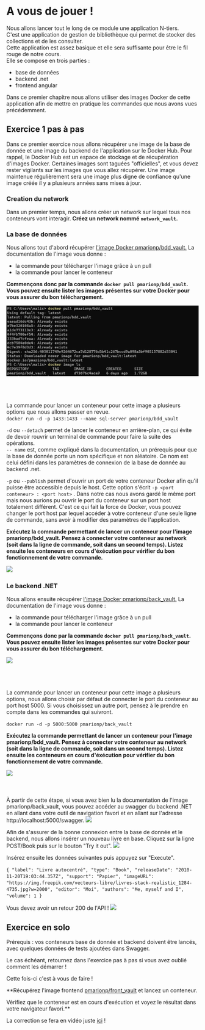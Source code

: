 # A vous de jouer ! 


Nous allons lancer tout le long de ce module une application N-tiers.  
C'est une application de gestion de bibliothèque qui permet de stocker des collections et de les consulter.  
Cette application est assez basique et elle sera suffisante pour être le fil rouge de notre cours.  
Elle se compose en trois parties : 
- base de données
- backend .net
- frontend angular

Dans ce premier chapitre nous allons utiliser des images Docker de cette application 
afin de mettre en pratique les commandes que nous avons vues précédemment.  

## Exercice 1 pas à pas

Dans ce premier exercice nous allons récupérer une image de la base de donnée et une image du backend de l'application sur le Docker Hub.
Pour rappel, le Docker Hub est un espace de stockage et de récupération d'images Docker. Certaines images sont taguées "officielles",
et vous devez rester vigilants sur les images que vous allez récupérer. Une image maintenue régulièrement sera une image plus digne de confiance
qu'une image créée il y  a plusieurs années sans mises à jour.

### Creation du network

Dans un premier temps, nous allons créer un network sur lequel tous nos conteneurs vont interagir.
**Créez un network nommé `network_vault`.**

### La base de données

Nous allons tout d'abord récupérer [l'image Docker pmarionp/bdd_vault.](https://hub.docker.com/r/pmarionp/bdd_vault) La documentation de l'image vous donne : 
- la commande pour télécharger l'image grâce à un pull
- la commande pour lancer le conteneur

**Commençons donc par la commande ``docker pull pmarionp/bdd_vault``. 
Vous pouvez ensuite lister les images présentes sur votre Docker pour vous assurer du bon téléchargement.**

![](../../images/docker-exercice/docker_pull_bdd.png)  
<br>
<br>
<br>


La commande pour lancer un conteneur pour cette image a plusieurs options que nous allons passer en revue.  
``docker run -d -p 1433:1433 --name sql-server pmarionp/bdd_vault``

``-d`` ou ``--detach`` permet de lancer le conteneur en arrière-plan, ce qui évite de devoir rouvrir un terminal de commande pour 
faire la suite des opérations.  
```-- name``` est, comme expliqué dans la documentation, un prérequis pour que la base de donnée porte un nom spécifique et non aléatoire.
Ce nom est celui défini dans les paramètres de connexion de la base de donnée au backend .net.    

`-p` ou `--publish` permet d'ouvrir un port de votre conteneur Docker afin qu'il puisse être accessible depuis le host. 
Cette option s'écrit `-p <port conteneur> : <port host>` . Dans notre cas nous avons gardé le même port mais nous aurions pu ouvrir le port 
du conteneur sur un port host totalement différent. C'est ce qui fait la force de Docker, vous pouvez changer le port host par lequel accéder à votre conteneur d'une seule ligne de commande, 
sans avoir à modifier des paramètres de l'application.

**Exécutez la commande permettant de lancer un conteneur pour l'image pmarionp/bdd_vault.
Pensez à connecter votre conteneur au network (soit dans la ligne de commande, soit dans un second temps).
Listez ensuite les conteneurs en cours d'éxécution pour vérifier du bon fonctionnement de votre commande.**


![](../../images/docker-exercice/docker_run_bdd.png)  

### Le backend .NET

Nous allons ensuite récupérer [l'image Docker pmarionp/back_vault.](https://hub.docker.com/r/pmarionp/back_vault) La documentation de l'image vous donne :
- la commande pour télécharger l'image grâce à un pull
- la commande pour lancer le conteneur

**Commençons donc par la commande ``docker pull pmarionp/back_vault``.
Vous pouvez ensuite lister les images présentes sur votre Docker pour vous assurer du bon téléchargement.**

![](../../images/docker-exercice/docker_pull_back.png)  
<br>
<br>
<br>


La commande pour lancer un conteneur pour cette image a plusieurs options, nous allons choisir par défaut de connecter le port du conteneur au port host 5000.
Si vous choisissez un autre port, pensez à le prendre en compte dans les commandes qui suivront.

``docker run -d -p 5000:5000 pmarionp/back_vault``

**Exécutez la commande permettant de lancer un conteneur pour l'image pmarionp/bdd_vault.
Pensez à connecter votre conteneur au network (soit dans la ligne de commande, soit dans un second temps).
Listez ensuite les conteneurs en cours d'éxécution pour vérifier du bon fonctionnement de votre commande.**

![](../../images/docker-exercice/docker_run_back.png)  
<br>
<br>
<br>
À partir de cette étape, si vous avez bien lu la documentation de l'image pmarionp/back_vault, vous pouvez accéder au swagger du backend .NET en allant dans votre outil de
navigation favori et en allant sur l'adresse http://localhost:5000/swagger.
![](../../images/docker-exercice/swagger.png)

Afin de s'assurer de la bonne connexion entre la base de donnée et le backend, nous allons insérer un nouveau livre en base.
Cliquez sur la ligne POST/Book puis sur le bouton "Try it out". 
![](../../images/docker-exercice/swagger_book.png)

Insérez ensuite les données suivantes puis appuyez sur "Execute".

``
{
"label": "Livre autocentré",
"type": "Book",
"releaseDate": "2010-11-20T19:03:44.357Z",
"support": "Papier",
"imageURL": "https://img.freepik.com/vecteurs-libre/livres-stack-realistic_1284-4735.jpg?w=2000",
"editor": "Moi",
"authors": "Me, myself and I",
"volume": 1
}
``

Vous devez avoir un retour 200 de l'API ! 
![](../../images/docker-exercice/swagger_POST.png)



## Exercice en solo

Prérequis : vos conteneurs base de donnée et backend doivent être lancés, avec quelques données de tests ajoutées dans Swagger.

Le cas échéant, retournez dans l'exercice pas à pas si vous avez oublié comment les démarrer !



Cette fois-ci c'est à vous de faire !

**Récupérez l'image frontend [pmarionp/front_vault](https://hub.docker.com/r/pmarionp/front_vault) et lancez un conteneur.

Vérifiez que le conteneur est en cours d'exécution et voyez le résultat dans votre navigateur favori.**

La correction se fera en vidéo juste [ici](https://www.youtube.com/watch?v=5z_ndACm9aA&t=1s) ! 


